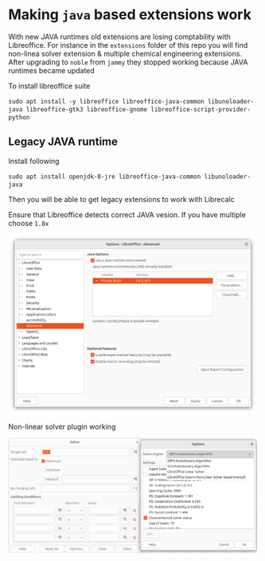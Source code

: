 # Making `java` based extensions work

With new JAVA runtimes old extensions are losing comptability with Libreoffice. For instance in the `extensions` folder of this repo you will find non-linea solver extension & multiple chemical engineering extensions. After upgrading to `noble` from `jammy` they stopped working because JAVA runtimes became updated

To install libreoffice suite
```
sudo apt install -y libreoffice libreoffice-java-common libunoloader-java libreoffice-gtk3 libreoffice-gnome libreoffice-script-provider-python
```

## Legacy JAVA runtime
Install following
```
sudo apt install openjdk-8-jre libreoffice-java-common libunoloader-java 
```
Then you will be able to get legacy extensions to work with Librecalc

Ensure that Libreoffice detects correct JAVA vesion. If you have multiple choose `1.8x` 

<img src="imgs/jre_1.8.png" width="500" />

Non-linear solver plugin working

<img src="imgs/nonlinear_solv.png" width="500" />
